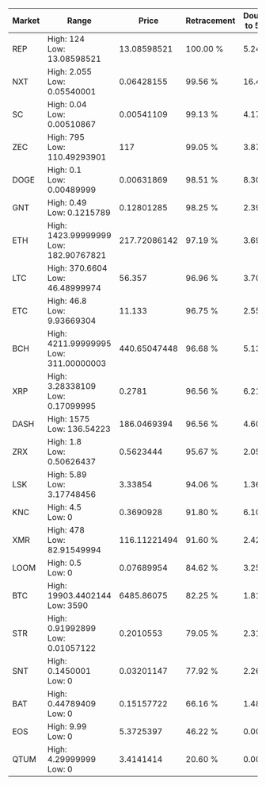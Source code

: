 | Market | Range | Price| Retracement | Doubles to 50% |
| --- | --- | --- | --- | --- |
| REP | High: 124<br />Low: 13.08598521 | 13.08598521 | 100.00 % | 5.24 |
| NXT | High: 2.055<br />Low: 0.05540001 | 0.06428155 | 99.56 % | 16.42 |
| SC | High: 0.04<br />Low: 0.00510867 | 0.00541109 | 99.13 % | 4.17 |
| ZEC | High: 795<br />Low: 110.49293901 | 117 | 99.05 % | 3.87 |
| DOGE | High: 0.1<br />Low: 0.00489999 | 0.00631869 | 98.51 % | 8.30 |
| GNT | High: 0.49<br />Low: 0.1215789 | 0.12801285 | 98.25 % | 2.39 |
| ETH | High: 1423.99999999<br />Low: 182.90767821 | 217.72086142 | 97.19 % | 3.69 |
| LTC | High: 370.6604<br />Low: 46.48999974 | 56.357 | 96.96 % | 3.70 |
| ETC | High: 46.8<br />Low: 9.93669304 | 11.133 | 96.75 % | 2.55 |
| BCH | High: 4211.99999995<br />Low: 311.00000003 | 440.65047448 | 96.68 % | 5.13 |
| XRP | High: 3.28338109<br />Low: 0.17099995 | 0.2781 | 96.56 % | 6.21 |
| DASH | High: 1575<br />Low: 136.54223 | 186.0469394 | 96.56 % | 4.60 |
| ZRX | High: 1.8<br />Low: 0.50626437 | 0.5623444 | 95.67 % | 2.05 |
| LSK | High: 5.89<br />Low: 3.17748456 | 3.33854 | 94.06 % | 1.36 |
| KNC | High: 4.5<br />Low: 0 | 0.3690928 | 91.80 % | 6.10 |
| XMR | High: 478<br />Low: 82.91549994 | 116.11221494 | 91.60 % | 2.42 |
| LOOM | High: 0.5<br />Low: 0 | 0.07689954 | 84.62 % | 3.25 |
| BTC | High: 19903.4402144<br />Low: 3590 | 6485.86075 | 82.25 % | 1.81 |
| STR | High: 0.91992899<br />Low: 0.01057122 | 0.2010553 | 79.05 % | 2.31 |
| SNT | High: 0.1450001<br />Low: 0 | 0.03201147 | 77.92 % | 2.26 |
| BAT | High: 0.44789409<br />Low: 0 | 0.15157722 | 66.16 % | 1.48 |
| EOS | High: 9.99<br />Low: 0 | 5.3725397 | 46.22 % | 0.00 |
| QTUM | High: 4.29999999<br />Low: 0 | 3.4141414 | 20.60 % | 0.00 |
